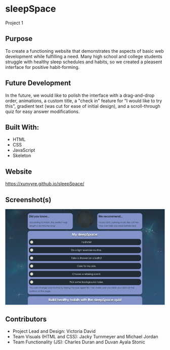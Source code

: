 # sleepSpace
Project 1

## Purpose
To create a functioning website that demonstrates the aspects of basic web development while fulfilling a need. Many high school and college students struggle with healthy sleep schedules and habits, so we created a pleasent interface for positive habit-forming.

## Future Development
In the future, we would like to polish the interface with a drag-and-drop order, animations, a custom title, a "check in" feature for "I would like to try this", gradient text (was cut for ease of initial design), and a scroll-through quiz for easy answer modifications. 

## Built With:
* HTML
* CSS
* JavaScript
* Skeleton

## Website
https://xunvyre.github.io/sleepSpace/

## Screenshot(s)
![A screenshot of a space-themed routine scheduling website.](./assets/images/screenshot.jpg)

## Contributors
* Project Lead and Design: Victoria David
* Team Visuals (HTML and CSS): Jacky Turnmeyer and Michael Jordan
* Team Functionality (JS): Charles Duran and Duvan Ayala Stonic
